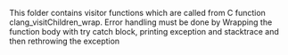 This folder contains visitor functions which are called from C function
clang_visitChildren_wrap.
Error handling must be done by
Wrapping the function body with try catch block, printing exception and stacktrace
and then rethrowing the exception